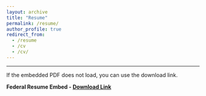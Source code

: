 ```yaml
---
layout: archive
title: "Resume"
permalink: /resume/
author_profile: true
redirect_from:
  - /resume
  - /cv
  - /cv/
---
```


------
If the embedded PDF does not load, you can use the download link.

**Federal Resume Embed - [Download Link](http://heej-jhj.github.io/files/tran-cv-federal.pdf)**
<object data="/files/tran-cv-federal.pdf" width="1000" height="1000" type='application/pdf'></object>

[//]: # (<br>)

[//]: # ()
[//]: # (**Casual Resume Embed - [Download Link]&#40;http://heej-jhj.github.io/files/tran-cv-casual.pdf&#41;**)

[//]: # (<object data="/files/tran-cv-casual.pdf" width="1000" height="1000" type='application/pdf'></object>)